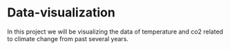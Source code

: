 # Data-visualization
In this project we will be visualizing the data of temperature and co2 related to climate change from past several years.
